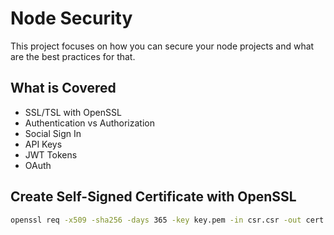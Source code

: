 # Node Security

This project focuses on how you can secure your node projects and what are the best practices for that.

## What is Covered

- SSL/TSL with OpenSSL
- Authentication vs Authorization
- Social Sign In
- API Keys
- JWT Tokens
- OAuth

## Create Self-Signed Certificate with OpenSSL

```bash
openssl req -x509 -sha256 -days 365 -key key.pem -in csr.csr -out cert.pem
```
